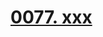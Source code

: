 # [0077. xxx](https://github.com/Tdahuyou/react/tree/main/0077.%20xxx)

<!-- region:toc -->

<!-- endregion:toc -->





